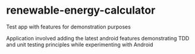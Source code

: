 # renewable-energy-calculator
Test app with features for demonstration purposes

Application involved adding the latest android features demonstrating TDD and unit testing principles while experimenting with Android
